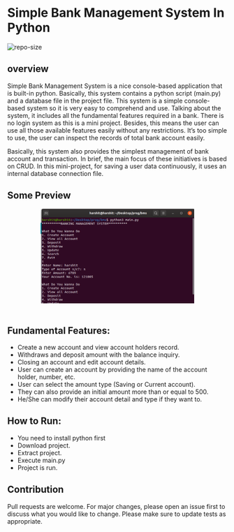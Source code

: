 # Simple Bank Management System In Python 
![repo-size](https://img.shields.io/github/repo-size/harshitbansal373/Simple-bank-managemnet-system?style=flat-square)

## overview
Simple Bank Management System is a nice console-based application that is built-in python. Basically, this system contains a python script (main.py) and a database file in the project file. This system is a simple console-based system so it is very easy to comprehend and use. Talking about the system, it includes all the fundamental features required in a bank. There is no login system as this is a mini project. Besides, this means the user can use all those available features easily without any restrictions. It’s too simple to use, the user can inspect the records of total bank account easily.

Basically, this system also provides the simplest management of bank account and transaction. In brief, the main focus of these initiatives is based on CRUD. In this mini-project,  for saving a user data continuously, it uses an internal database connection file.

## Some Preview
<div align="center">
  <img width="70%" src="https://github.com/harshitbansal373/Simple-bank-managemnet-system/blob/master/assets/Screenshot%20from%202020-07-22%2016-52-29.png" alt="preview"><br><br>
</div>

## Fundamental Features:
- Create a new account and view account holders record.
- Withdraws and deposit amount with the balance inquiry.
- Closing an account and edit account details.
- User can create an account by providing the name of the account holder, number, etc.
- User can select the amount type (Saving or Current account).
- They can also provide an initial amount more than or equal to 500.
- He/She can modify their account detail and type if they want to.


## How to Run:
- You need to install python first
- Download project.
- Extract project.
- Execute main.py
- Project is run.

## Contribution
Pull requests are welcome. For major changes, please open an issue first to discuss what you would like to change. Please make sure to update tests as appropriate.
